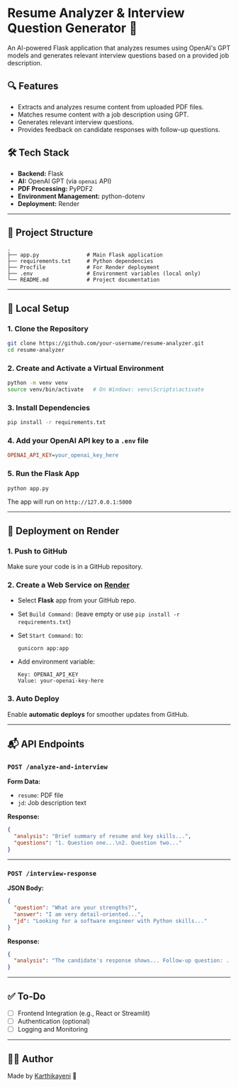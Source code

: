 # Resume Analyzer & Interview Question Generator 🎯

An AI-powered Flask application that analyzes resumes using OpenAI's GPT models and generates relevant interview questions based on a provided job description.

## 🔍 Features

- Extracts and analyzes resume content from uploaded PDF files.
- Matches resume content with a job description using GPT.
- Generates relevant interview questions.
- Provides feedback on candidate responses with follow-up questions.

## 🛠️ Tech Stack

- **Backend:** Flask
- **AI:** OpenAI GPT (via `openai` API)
- **PDF Processing:** PyPDF2
- **Environment Management:** python-dotenv
- **Deployment:** Render

---

## 📁 Project Structure

```
.
├── app.py               # Main Flask application
├── requirements.txt     # Python dependencies
├── Procfile             # For Render deployment
├── .env                 # Environment variables (local only)
└── README.md            # Project documentation
```

---

## 🧪 Local Setup

### 1. Clone the Repository

```bash
git clone https://github.com/your-username/resume-analyzer.git
cd resume-analyzer
```

### 2. Create and Activate a Virtual Environment

```bash
python -m venv venv
source venv/bin/activate   # On Windows: venv\Scripts\activate
```

### 3. Install Dependencies

```bash
pip install -r requirements.txt
```

### 4. Add your OpenAI API key to a `.env` file

```ini
OPENAI_API_KEY=your_openai_key_here
```

### 5. Run the Flask App

```bash
python app.py
```

The app will run on `http://127.0.0.1:5000`

---

## 🚀 Deployment on Render

### 1. Push to GitHub

Make sure your code is in a GitHub repository.

### 2. Create a Web Service on [Render](https://render.com/)

- Select **Flask** app from your GitHub repo.
- Set `Build Command:` (leave empty or use `pip install -r requirements.txt`)
- Set `Start Command:` to:

  ```
  gunicorn app:app
  ```

- Add environment variable:

  ```
  Key: OPENAI_API_KEY
  Value: your-openai-key-here
  ```

### 3. Auto Deploy

Enable **automatic deploys** for smoother updates from GitHub.

---

## 📬 API Endpoints

### `POST /analyze-and-interview`

**Form Data:**
- `resume`: PDF file
- `jd`: Job description text

**Response:**
```json
{
  "analysis": "Brief summary of resume and key skills...",
  "questions": "1. Question one...\n2. Question two..."
}
```

---

### `POST /interview-response`

**JSON Body:**
```json
{
  "question": "What are your strengths?",
  "answer": "I am very detail-oriented...",
  "jd": "Looking for a software engineer with Python skills..."
}
```

**Response:**
```json
{
  "analysis": "The candidate's response shows... Follow-up question: ..."
}
```

---

## ✅ To-Do

- [ ] Frontend Integration (e.g., React or Streamlit)
- [ ] Authentication (optional)
- [ ] Logging and Monitoring

---

## 🙋‍♀️ Author

Made by [Karthikayeni](https://github.com/karthikayeni) 💙
